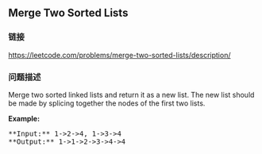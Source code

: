 ## Merge Two Sorted Lists  
### 链接  
https://leetcode.com/problems/merge-two-sorted-lists/description/  
### 问题描述
Merge two sorted linked lists and return it as a new list. The new list should be made by splicing together the nodes of the first two lists.

**Example:**
<pre>
**Input:** 1->2->4, 1->3->4
**Output:** 1->1->2->3->4->4
</pre>

